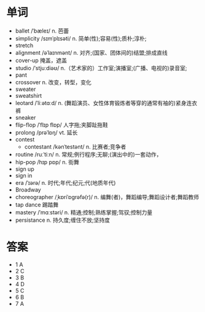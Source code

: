 # 单词
- ballet /ˈbæleɪ/ n. 芭蕾
- simplicity /sɪmˈplɪsəti/ n. 简单(性);容易(性);质朴;淳朴;
- stretch
- alignment /əˈlaɪnmənt/ n. 对齐;(国家、团体间的)结盟;排成直线
- cover-up 掩盖，遮盖
- studio /ˈstjuːdiəʊ/ n.（艺术家的）工作室;演播室;(广播、电视的)录音室;
- pant
- crossover n. 改变，转型，变化
- sweater
- sweatshirt
- leotard /ˈliːətɑːd/ n. (舞蹈演员、女性体育锻炼者等穿的通常有袖的)紧身连衣裤
- sneaker
- flip-flop /ˈflɪp flɒp/ 人字拖;夹脚趾拖鞋
- prolong /prəˈlɒŋ/ vt. 延长
- contest
  - contestant /kənˈtestənt/ n. 比赛者;竞争者
- routine /ruːˈtiːn/ n. 常规;例行程序;无聊;(演出中的)一套动作，
- hip-pop /hɪp pɒp/ n. 街舞
- sign up
- sign in
- era /ˈɪərə/ n. 时代;年代;纪元;代(地质年代)
- Broadway
- choreographer /ˌkɒriˈɒɡrəfə(r)/ n. 编舞(者)，舞蹈编导;舞蹈设计者;舞蹈教师
- tap dance 踢踏舞
- mastery /ˈmɑːstəri/ n. 精通;控制;熟练掌握;驾驭;控制力量
- persistance n. 持久度;缠住不放;坚持度

# 答案 
- 1 A
- 2 C
- 3 B
- 4 D
- 5 C
- 6 B
- 7 A
